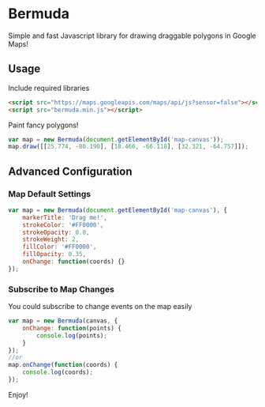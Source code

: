 # Bermuda
Simple and fast Javascript library for drawing draggable polygons in Google Maps!

## Usage
Include required libraries

```html
<script src="https://maps.googleapis.com/maps/api/js?sensor=false"></script>
<script src="bermuda.min.js"></script>
```

Paint fancy polygons!

```javascript
var map = new Bermuda(document.getElementById('map-canvas'));
map.draw([[25.774, -80.190], [18.466, -66.118], [32.321, -64.757]]);
```

## Advanced Configuration

### Map Default Settings

```javascript
var map = new Bermuda(document.getElementById('map-canvas'), {
    markerTitle: 'Drag me!',
    strokeColor: '#FF0000',
    strokeOpacity: 0.8,
    strokeWeight: 2,
    fillColor: '#FF0000',
    fillOpacity: 0.35,
    onChange: function(coords) {}
});
```

### Subscribe to Map Changes
You could subscribe to change events on the map easily

```javascript
var map = new Bermuda(canvas, {
    onChange: function(points) {
        console.log(points);
    }
});
//or
map.onChange(function(coords) {
    console.log(coords);
});
```

Enjoy!